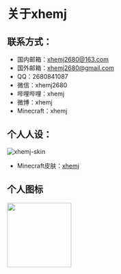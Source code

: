 # 关于xhemj
## 联系方式：
 - 国内邮箱：[xhemj2680@163.com](mailto:xhemj2680@163.com)
 - 国外邮箱：[xhemj2680@gmail.com](mailto:xhemj2680@gmil.com)
 - QQ：2680841087
 - 微信：xhemj2680
 - 哔哩哔哩：xhemj
 - 微博：xhemj
 - Minecraft：xhemj
## 个人人设：
![xhemj-skin]()
 - Minecraft皮肤：[xhemj](https://mine.ly/xhemj.1)
## 个人图标
<img src="https://xhemj.gitee.io/logo.png" width="150">
